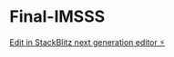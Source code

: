 # Final-IMSSS

[Edit in StackBlitz next generation editor ⚡️](https://stackblitz.com/~/github.com/toprmrproducer/Final-IMSSS)